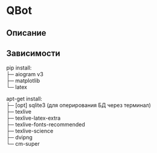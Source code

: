 # QBot

## Описание

## Зависимости

pip install: \
├─ aiogram v3 \
├─ matplotlib \
└─ latex

apt-get install: \
├─ [opt] sqlite3 (для оперирования БД через терминал)\
├─ texlive \
├─ texlive-latex-extra\
├─ texlive-fonts-recommended \
├─ texlive-science \
├─ dvipng \
└─ cm-super